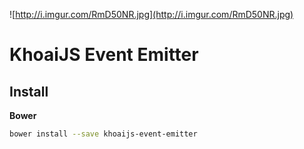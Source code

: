 ![http://i.imgur.com/RmD50NR.jpg](http://i.imgur.com/RmD50NR.jpg)

# KhoaiJS Event Emitter

## Install

**Bower**

```bash
bower install --save khoaijs-event-emitter
```